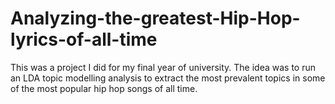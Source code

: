 # Analyzing-the-greatest-Hip-Hop-lyrics-of-all-time
This was a project I did for my final year of university. The idea was to run an LDA topic modelling analysis to extract the most prevalent topics in some of the most popular hip hop songs of all time. 
